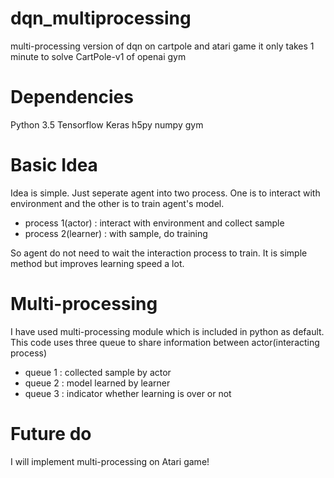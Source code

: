 # dqn_multiprocessing
multi-processing version of dqn on cartpole and atari game
it only takes 1 minute to solve CartPole-v1 of openai gym

# Dependencies
Python 3.5
Tensorflow
Keras
h5py
numpy
gym

# Basic Idea
Idea is simple. Just seperate agent into two process. One is to interact with
environment and the other is to train agent's model.
* process 1(actor) : interact with environment and collect sample
* process 2(learner) : with sample, do training

So agent do not need to wait the interaction process to train. It is simple
method but improves learning speed a lot.


# Multi-processing
I have used multi-processing module which is included in python as default. This
code uses three queue to share information between actor(interacting process)
* queue 1 : collected sample by actor
* queue 2 : model learned by learner
* queue 3 : indicator whether learning is over or not

# Future do
I will implement multi-processing on Atari game!



